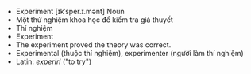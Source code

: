 - Experiment [ɪkˈsper.ɪ.mənt] Noun  
- Một thử nghiệm khoa học để kiểm tra giả thuyết  
- Thí nghiệm  
- Experiment  
- The experiment proved the theory was correct.  
- Experimental (thuộc thí nghiệm), experimenter (người làm thí nghiệm)  
- Latin: *experiri* ("to try")